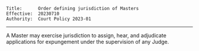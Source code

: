 	Title: 		Order defining jurisdiction of Masters
	Effective: 	20230710
	Authority: 	Court Policy 2023-01

---

A Master may exercise jurisdiction to assign, hear, and adjudicate applications for expungement under the supervision of any Judge.
